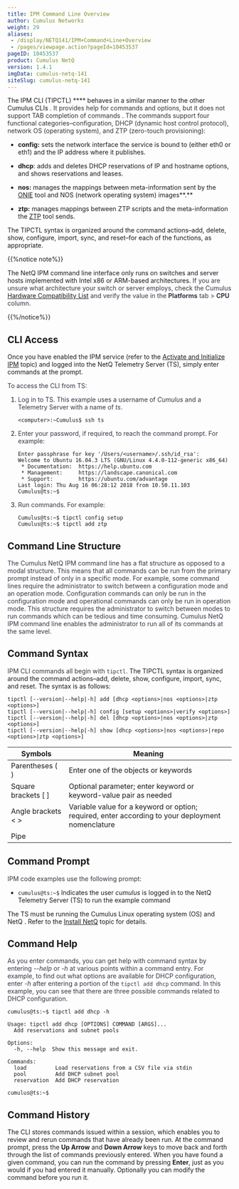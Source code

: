 ```yaml
---
title: IPM Command Line Overview
author: Cumulus Networks
weight: 29
aliases:
 - /display/NETQ141/IPM+Command+Line+Overview
 - /pages/viewpage.action?pageId=10453537
pageID: 10453537
product: Cumulus NetQ
version: 1.4.1
imgData: cumulus-netq-141
siteSlug: cumulus-netq-141
---
```

The IPM CLI (TIPCTL) **** behaves in a similar manner to the other
Cumulus CLIs <span style="color: #333333;"> . It provides help for
commands and options, but it does not support TAB completion of commands
</span> <span style="color: #333333;"> . The commands support four
functional categories–configuration, DHCP (dynamic host control
protocol), network OS (operating system), and ZTP (zero-touch
provisioning): </span>

  - **config:** sets the network interface the service is bound to
    (either eth0 or eth1) and the IP address where it publishes.

  - **dhcp**: adds and deletes DHCP reservations of IP and hostname
    options, and shows reservations and leases.

  - **nos:** manages the mappings between meta-information sent by the
    [ONIE](https://opencomputeproject.github.io/onie/) tool and NOS
    (network operating system) images**.**

  - **ztp:** manages mappings between ZTP scripts and the
    meta-information the
    [ZTP](/display/NETQ141/Zero+Touch+Provisioning+-+ZTP) tool sends.

The TIPCTL syntax is organized around the command actions–add, delete,
show, configure, import, sync, and reset–for each of the functions, as
appropriate.

{{%notice note%}}

The NetQ IPM command line interface only runs on switches and server
hosts implemented with Intel x86 or ARM-based architectures.
<span style="color: #353744;"> If you are unsure what architecture your
switch or server employs, check the Cumulus [Hardware Compatibility
List](https://cumulusnetworks.com/products/hardware-compatibility-list/)
and verify the value in the **Platforms** tab \> **CPU** column. </span>

{{%/notice%}}

## <span>CLI Access</span>

Once you have enabled the IPM service (refer to the [Activate and
Initialize
IPM](/version/cumulus-netq-141/Cumulus-NetQ-Image-and-Provisioning-Management-User-Guide/Activate-and-Initialize-IPM)
topic) and logged into the NetQ Telemetry Server (TS), simply enter
commands at the prompt. <span style="color: #353744;"> </span>

<span style="color: #353744;"> To access the CLI from TS: </span>

1.  <span style="color: #353744;"> Log in to TS. This example uses a
    username of *Cumulus* and a Telemetry Server with a name of *ts*.  
    </span>
    
        <computer>:~Cumulus$ ssh ts

2.  <span style="color: #353744;"> Enter your password, if required, to
    reach the command prompt. For example: </span>
    
        Enter passphrase for key '/Users/<username>/.ssh/id_rsa': 
        Welcome to Ubuntu 16.04.3 LTS (GNU/Linux 4.4.0-112-generic x86_64)
         * Documentation:  https://help.ubuntu.com
         * Management:     https://landscape.canonical.com
         * Support:        https://ubuntu.com/advantage
        Last login: Thu Aug 16 06:28:12 2018 from 10.50.11.103
        Cumulus@ts:~$ 

3.  <span style="color: #353744;"> Run commands. For example:  
    </span>
    
        Cumulus@ts:~$ tipctl config setup
        Cumulus@ts:~$ tipctl add ztp 

## <span>Command Line Structure</span>

<span style="color: #353744;"> The Cumulus NetQ IPM command line has a
flat structure as opposed to a modal structure. This means that all
commands can be run from the primary prompt instead of only in a
specific mode. </span> <span style="color: #353744;"> For example, some
command lines require the administrator to switch between a
configuration mode and an operation mode. Configuration commands can
only be run in the configuration mode and operational commands can only
be run in operation mode. This structure requires the administrator to
switch between modes to run commands which can be tedious and time
consuming. Cumulus NetQ IPM command line enables the administrator to
run all of its commands at the same level. </span>

## <span>Command Syntax</span>

<span style="color: #353744;"> IPM CLI commands all begin with `tipctl`.
</span> The TIPCTL syntax is organized around the command actions–add,
delete, show, configure, import, sync, and reset. The syntax is as
follows:

    tipctl [--version|--help|-h] add [dhcp <options>|nos <options>|ztp <options>]
    tipctl [--version|--help|-h] config [setup <options>|verify <options>]
    tipctl [--version|--help|-h] del [dhcp <options>|nos <options>|ztp <options>]
    tipctl [--version|--help|-h] show [dhcp <options>|nos <options>|repo <options>|ztp <options>]

| Symbols               | Meaning                                                                                           |
| --------------------- | ------------------------------------------------------------------------------------------------- |
| Parentheses ( )       | Enter one of the objects or keywords                                                              |
| Square brackets \[ \] | Optional parameter; enter keyword or keyword-value pair as needed                                 |
| Angle brackets \< \>  | Variable value for a keyword or option; required, enter according to your deployment nomenclature |
| Pipe |                | Separates keyword options, also separates value options; enter one keyword and zero or one value  |

## <span>Command Prompt</span>

<span style="color: #353744;"> IPM code examples use the following
prompt: </span>

  - `cumulus@ts:~$` Indicates the user *cumulus* is logged in to the
    NetQ Telemetry Server (TS) to run the example command

The TS must be running the Cumulus Linux operating system (OS) and NetQ
. Refer to the [Install
NetQ](/version/cumulus-netq-141/Cumulus-NetQ-Deployment-Guide/Install-NetQ)
topic for details.

## <span>Command Help</span>

<span style="color: #353744;"> As you enter commands, you can get help
with command syntax by entering --*help* or *-h* at various points
within a command entry. For example, to find out what options are
available for DHCP configuration, enter -*h* </span>
<span style="color: #353744;"> after entering a portion of the `tipctl
add dhcp` command. In this example, you can see that there are three
possible commands related to DHCP configuration. </span>

    cumulus@ts:~$ tipctl add dhcp -h
     
    Usage: tipctl add dhcp [OPTIONS] COMMAND [ARGS]...
      Add reservations and subnet pools
     
    Options:
      -h, --help  Show this message and exit.
     
    Commands:
      load         Load reservations from a CSV file via stdin
      pool         Add DHCP subnet pool
      reservation  Add DHCP reservation
     
    cumulus@ts:~$

## <span>Command History</span>

The CLI stores commands issued within a session, which enables you to
review and rerun commands that have already been run. At the command
prompt, press the **Up Arrow** and **Down Arrow** keys to move back and
forth through the list of commands previously entered. When you have
found a given command, you can run the command by pressing **Enter**,
just as you would if you had entered it manually. Optionally you can
modify the command before you run it.

<article id="html-search-results" class="ht-content" style="display: none;">

</article>

<footer id="ht-footer">

</footer>
